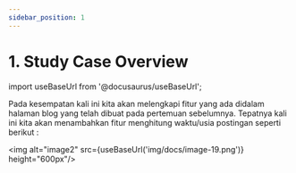 ```yaml
---
sidebar_position: 1
---
```


# 1. Study Case Overview

import useBaseUrl from '@docusaurus/useBaseUrl';


Pada kesempatan kali ini kita akan melengkapi fitur yang ada didalam halaman blog yang telah dibuat pada pertemuan sebelumnya. Tepatnya kali ini kita akan menambahkan fitur menghitung waktu/usia postingan seperti berikut :

<img alt="image2" src={useBaseUrl('img/docs/image-19.png')} height="600px"/>